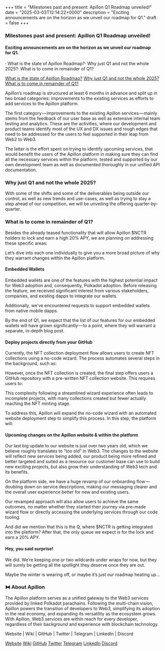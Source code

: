 +++
title = "Milestones past and present: Apillon Q1 Roadmap unveiled!"
date = "2025-03-03T12:14:22+0000"
description = "Exciting announcements are on the horizon as we unveil our roadmap for Q1."
draft = false
+++

### Milestones past and present: Apillon Q1 Roadmap unveiled!


#### Exciting announcements are on the horizon as we unveil our roadmap for Q1.


· What is the state of Apillon Roadmap?· Why just Q1 and not the whole 2025?· What is to come in remainder of Q1?

[What is the state of Apillon Roadmap?](#ac9c)
[Why just Q1 and not the whole 2025?](#f22f)
[What is to come in remainder of Q1?](#acc8)

Apillon’s roadmap is structured at least 6 months in advance and split up in two broad categories: improvements to the existing services as efforts to add services to the Apillon platform.


The first category — improvements to the existing Apillon services — mainly stems from the feedback of our user base as well as extensive internal team testing and analytics. These are the activities, where our development and product teams identify most of the UX and DX issues and rough edges that need to be addressed for the users to feel supported in their leap from Web2 to Web3.


The latter is the effort spent on trying to identify upcoming services, that would benefit the users of the Apillon platform in making sure they can find all the necessary services within the platform, tested and supported by our own development team as well as documented thoroughly in our unified API documentation.


### Why just Q1 and not the whole 2025?


With some of the shifts and some of the deliverables being outside our control, as well as new trends and use-cases, as well as trying to stay a step ahead of our competition, we will be unveiling the offering quarter-by-quarter.


### What is to come in remainder of Q1?


Besides the already teased functionality that will allow Apillon $NCTR holders to lock and earn a high 20% APY, we are planning on addressing these specific areas:


Let’s dive into each one individually to give you a more broad picture of why they warrant changes within the Apillon platform.


#### Embedded Wallets


Embedded wallets are one of the features with the highest potential impact for Web3 adoption and, consequently, Polkadot adoption. Before releasing the feature, we received significant interest from various stakeholders, companies, and existing dapps to integrate our wallets.


Additionally, we’ve encountered requests to support embedded wallets from native mobile dapps.


By the end of Q1, we expect that the list of our features for our embedded wallets will have grown significantly — to a point, where they will warrant a separate, in-depth blog post.


#### Deploy projects directly from your GitHub


Currently, the NFT collection deployment flow allows users to create NFT collections using a no-code wizard. The process automates several steps in the background, such as:


However, once the NFT collection is created, the final step offers users a GitHub repository with a pre-written NFT collection website. This requires users to:


This complexity following a streamlined wizard experience often leads to incomplete projects, with many collections created but fewer actually reaching the NFT minting stage.


To address this, Apillon will expand the no-code wizard with an automated website deployment step to simplify this process. In this step, the platform will:


#### Upcoming changes on the Apillon website & within the platform


Our last big update to our website is just over two years old, which we believe roughly translates to “too old” in Web3. The changes to the website will reflect new services being added, our product being more refined and better targeted and suited as a resource our customer base can use to build new exciting projects, but also grow their understanding of Web3 tech and its benefits.


On the platform side, we have a huge revamp of our onboarding flow — doubling down on service descriptions, making our messaging clearer and the overall user experience better for new and existing users.


Our revamped approach will also allow users to achieve the same outcomes, no matter whether they started their journey via pre-made wizard flow or directly accessing the underlying services through our code tooling.


And did we mention that this is the Q, where $NCTR is getting integrated into the platform? After that, the only queue we expect is for the lock and earn a 20% APY.


#### Hey, you said surprise!


We did. We’re keeping one or two wildcards under wraps for now, but they will surely be getting all the spotlight they deserve once they are out.


Maybe the winter is wearing off, or maybe it’s just our roadmap heating up…


### ⧓ About Apillon


The Apillon platform serves as a unified gateway to the Web3 services provided by linked Polkadot parachains. Following the multi-chain vision, Apillon powers the transition of developers to Web3, simplifying its adoption in the real economy, and expanding its versatility as the ecosystem grows. With Apillon, Web3 services are within reach for every developer, regardless of their background and experience with blockchain technology.


Website | Wiki | GitHub | Twitter | Telegram | LinkedIn | Discord

[Website](https://apillon.io/)
[Wiki](https://wiki.apillon.io/)
[GitHub](https://github.com/Apillon-web3)
[Twitter](https://twitter.com/apillon)
[Telegram](https://t.me/Apillon)
[LinkedIn](https://www.linkedin.com/company/apillon/)
[Discord](https://discord.com/invite/yX3gTw36C4)